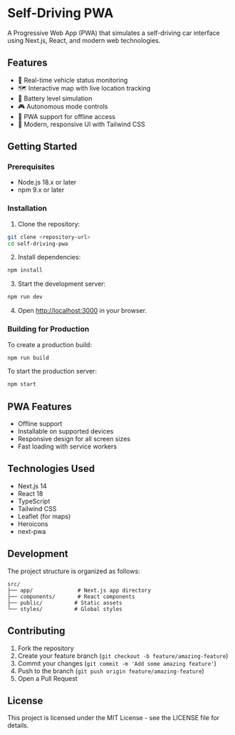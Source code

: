# Self-Driving PWA

A Progressive Web App (PWA) that simulates a self-driving car interface using Next.js, React, and modern web technologies.

## Features

- 🚗 Real-time vehicle status monitoring
- 🗺️ Interactive map with live location tracking
- 🔋 Battery level simulation
- 🎮 Autonomous mode controls
- 📱 PWA support for offline access
- 🎨 Modern, responsive UI with Tailwind CSS

## Getting Started

### Prerequisites

- Node.js 18.x or later
- npm 9.x or later

### Installation

1. Clone the repository:
```bash
git clone <repository-url>
cd self-driving-pwa
```

2. Install dependencies:
```bash
npm install
```

3. Start the development server:
```bash
npm run dev
```

4. Open [http://localhost:3000](http://localhost:3000) in your browser.

### Building for Production

To create a production build:

```bash
npm run build
```

To start the production server:

```bash
npm start
```

## PWA Features

- Offline support
- Installable on supported devices
- Responsive design for all screen sizes
- Fast loading with service workers

## Technologies Used

- Next.js 14
- React 18
- TypeScript
- Tailwind CSS
- Leaflet (for maps)
- Heroicons
- next-pwa

## Development

The project structure is organized as follows:

```
src/
├── app/              # Next.js app directory
├── components/       # React components
├── public/          # Static assets
└── styles/          # Global styles
```

## Contributing

1. Fork the repository
2. Create your feature branch (`git checkout -b feature/amazing-feature`)
3. Commit your changes (`git commit -m 'Add some amazing feature'`)
4. Push to the branch (`git push origin feature/amazing-feature`)
5. Open a Pull Request

## License

This project is licensed under the MIT License - see the LICENSE file for details.
